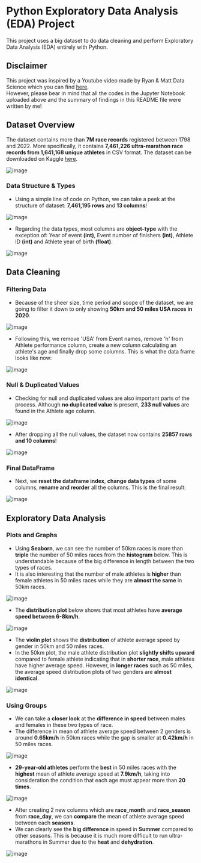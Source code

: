 # Python Exploratory Data Analysis (EDA) Project
This project uses a big dataset to do data cleaning and perform Exploratory Data Analysis (EDA) entirely with Python.

## Disclaimer
This project was inspired by a Youtube video made by Ryan & Matt Data Science which you can find [here](https://www.youtube.com/watch?v=4sZFkPw87ng&t=2781s).<br/>
However, please bear in mind that all the codes in the Jupyter Notebook uploaded above and the summary of findings in this README file were written by me!

## Dataset Overview
The dataset contains more than **7M race records** registered between 1798 and 2022. More specifically, it contains **7,461,226 ultra-marathon race records from 1,641,168 unique athletes** in CSV format. The dataset can be downloaded on Kaggle [here](https://www.kaggle.com/datasets/aiaiaidavid/the-big-dataset-of-ultra-marathon-running/data).

![image](https://github.com/user-attachments/assets/df78235e-06f5-4abc-a759-39177b64a296)


### Data Structure & Types
- Using a simple line of code on Python, we can take a peek at the structure of dataset: **7,461,195 rows** and **13 columns**!

![image](https://github.com/user-attachments/assets/63d8af28-aef7-4c49-ac54-9c95a925546b)<br/>


- Regarding the data types, most columns are **object-type** with the exception of: Year of event **(int)**, Event number of finishers **(int)**, Athlete ID **(int)** and Athlete year of birth **(float)**.

![image](https://github.com/user-attachments/assets/36233c1c-3495-47a8-b2bd-70ea40da302a)

## Data Cleaning

### Filtering Data
- Because of the sheer size, time period and scope of the dataset, we are going to filter it down to only showing **50km and 50 miles USA races in 2020**.

![image](https://github.com/user-attachments/assets/9ca0cb7d-fb14-42a7-ae42-8d5884257505)<br/>

- Following this, we remove 'USA' from Event names, remove 'h' from Athlete performance column, create a new column calculating an athlete's age and finally drop some columns. This is what the data frame looks like now:

![image](https://github.com/user-attachments/assets/539f1b70-f3a2-4bd6-9e8f-88a7699a423b)<br/>

### Null & Duplicated Values

- Checking for null and duplicated values are also important parts of the process. Although **no duplicated value** is present, **233 null values** are found in the Athlete age column.

![image](https://github.com/user-attachments/assets/8115b620-70f5-4d54-95b3-d120ed0abf08)

- After dropping all the null values, the dataset now contains **25857 rows and 10 columns**!

![image](https://github.com/user-attachments/assets/9cd3bb1d-50dd-4ea2-a433-a58b1b1369ff)

### Final DataFrame

- Next, we **reset the dataframe index**, **change data types** of some columns, **rename and reorder** all the columns. This is the final result:

![image](https://github.com/user-attachments/assets/f679d405-820a-41ac-8020-9f08db76ebdd)

## Exploratory Data Analysis

### Plots and Graphs
- Using **Seaborn**, we can see the number of 50km races is more than **triple** the number of 50 miles races from the **histogram** below. This is understandable because of the big difference in length between the two types of races.
- It is also interesting that the number of male athletes is **higher** than female athletes in 50 miles races while they are **almost the same** in 50km races. 

![image](https://github.com/user-attachments/assets/25fddb05-e3f3-4c2e-8aa5-0529bf316e0b)

- The **distribution plot** below shows that most athletes have **average speed between 6-8km/h**.

![image](https://github.com/user-attachments/assets/3bcae348-4246-4ca8-b840-37aa9690a9f0)

- The **violin plot** shows the **distribution** of athlete average speed by gender in 50km and 50 miles races.
- In the 50km plot, the male athlete distribution plot **slightly shifts upward** compared to female athlete indicating that in **shorter race**, male athletes have higher average speed. However, in **longer races** such as 50 miles, the average speed distribution plots of two genders are **almost identical**.

![image](https://github.com/user-attachments/assets/fe39a501-116d-47c2-8c0b-365f86dfa601)

### Using Groups
- We can take a **closer look** at the **difference in speed** between males and females in these two types of race.
- The difference in mean of athlete average speed between 2 genders is around **0.65km/h** in 50km races while the gap is smaller at **0.42km/h** in 50 miles races.

![image](https://github.com/user-attachments/assets/df9031e2-e9d9-4a5e-9954-bcc60ad95d27)

- **29-year-old athletes** perform the **best** in 50 miles races with the **highest** mean of athlete average speed at **7.9km/h**, taking into consideration the condition that each age must appear more than **20 times**.

![image](https://github.com/user-attachments/assets/be181193-30ec-420b-ad72-8ae19bea5617)

- After creating 2 new columns which are **race_month** and **race_season** from **race_day**, we can **compare** the mean of athlete average speed between each **seasons**.
- We can clearly see the **big difference** in speed in **Summer** compared to other seasons. This is because it is much more difficult to run ultra-marathons in Summer due to the **heat** and **dehydration**.

![image](https://github.com/user-attachments/assets/a3006679-fa7e-46f9-b281-743233c9ec9a)













